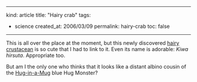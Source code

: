-----
kind: article
title: "Hairy crab"
tags:
- science
created_at: 2006/03/09
permalink: hairy-crab
toc: false
-----

<p>This is all over the place at the moment, but this newly discovered <a href="http://news.yahoo.com/s/ap/20060308/ap_on_sc/france_new_crustacean">hairy crustacean</a> is so cute that I had to link to it. Even its name is adorable: <em>Kiwa hirsuta</em>. Appropriate too.</p>

<p>But am I the only one who thinks that it looks like a distant albino cousin of the <a href="http://www.agreatbighuginamug.com/">Hug-in-a-Mug</a> blue Hug Monster?</p>



